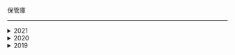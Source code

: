 保管庫
___
<details>
<summary>2021</summary>
<pre>
<code>
<details>
<summary>1月2021</summary>
<pre>
<code>
<br>01/03/2020/ 以前現在更新分完了。
</code>
</pre>
</details>
</code>
</pre>
</details>
<details>
<summary>2020</summary>
<pre>
<code>
<details>
<summary>12月2020</summary>
<pre>
<code>
<br>12/20/2020/「基本」「コンポーネント」「ヘッドレスサーバー」内情報編集。以前現在更新分完了。
<br>12/22/2020/「基本」「アバター」「TIPS」書き直し。以前現在更新分完了。
<br>12/25/2020/Melnusのリポジトリから「LogiX.E.I.」に移設。パスなど変換。ファイルブラウザ、Dev関連他更新。以前現在更新分完了。
<br>12/31/2020/リポジトリの作り直し、LogiX関連の情報をTechbookに移動。日本語Wikiの改新に準じてWikiの再編集。
</code>
</pre>
</details>
<details>
<summary>11月2020</summary>
<pre>
<code>
<br>11/05/2020/「ワールド(音響・配信関連)」内情報編集。以前現在更新分完了。
<br>11/22/2020/「アバター」内情報編集。以前現在更新分完了。
<br>11/25/2020/「基本」内情報編集。「Patreon(ヘッドレスクライアント)」追加。以前現在更新分完了。
</code>
</pre>
</details>
<details>
<summary>10月2020</summary>
<pre>
<code>
<br>10/12/2020/「ノード」「アバター」「UIX」「コンポーネント」内情報編集。以前現在更新分完了
<br>10/17/2020/「基本」「コンポーネント」「サイドバー」「ホーム」内情報編集。「情報保管庫」追加。以前現在更新分完了
</code>
</pre>
</details>
<details>
<summary>09月2020</summary>
<pre>
<code>
<br>09/16/2020/「基本」「用語集」「ホーム」内情報編集。NeosVR多言語対応。以前現在更新分完了
<br>09/18/2020/「基本」「ノード(?.??,Operator)」内情報編集。以前現在更新分完了
</code>
</pre>
</details>
<details>
<summary>08月2020</summary>
<pre>
<code>
<br>08/08/2020/「基本」「サイドバー」「アバター」「LogiXTip」内情報編集。「TIPS」ページ追加。以前現在更新分完了
<br>08/25/2020/ 「基本」「１－６、９」「ノード（Operators）」「初心者用アバターガイド」「サイドバー」「メンバー追加」「用語集」「Tips」など以前現在更新分完了
</code>
</pre>
</details>
<details>
<summary>07月2020</summary>
<pre>
<code>
<br>07/05/2020/「基本」「用語集」「アバター」「ノード」「UIX」内情報編集。以前現在更新分完了
<br>07/09/2020/「トップページ」、「基本」、「経済」、「アバター」、「UIX」内情報編集。以前現在更新分完了
<br>07/15/2020/「トップページ」、「基本」、「アバター」、「SNS等」サイドバー内情報編集。以前現在更新分完了
<br>07/25/2020/「トップページ」、「基本」、「ワールド」、公開ワールドリンク集追加、DevTooltip関連記事追加。以前現在更新分完了
</code>
</pre>
</details>
<details>
<summary>06月2020</summary>
<pre>
<code>
<br>06/08/2020/「トップページ」内情報編集。NeosVRJPホームページのURL追加。以前現在更新分完了
<br>06/22/2020/目次追加。「ワールド」に音響関連追加。Privacy Policyに注釈追加、用語集の編集。以前現在更新分完了
<br>06/23/2020/「基本」内情報編集。設定欄に説明追加。メンバー欄編集。以前現在更新分完了
<br>06/24/2020/「基本」内情報編集。JPToolについて説明追加。ハード・ソフトページ追加。等々...以前現在更新分完了
<br>06/28/2020/「基本」「ToolTip」内情報編集。UIXページ追加。以前現在更新分完了
</code>
</pre>
</details>
<details>
<summary>05月2020</summary>
<pre>
<code>
<br>05/09/2020/「アバター」内情報編集。以前現在更新分完了
<br>05/18/2020/「ノード」内情報編集。以前現在更新分完了
<br>05/24/2020/「基本」内情報編集。目次の細分化。以前現在更新分完了
<br>05/30/2020/「基本」内情報編集。プライバシーポリシー非公式日本語訳追加。以前現在更新分完了
</code>
</pre>
</details>
<details>
<summary>04月2020</summary>
<pre>
<code>
<br>04/14/2020/ツールチップショートカット追加。0-8の情報編集。以前現在更新分完了
</code>
</pre>
</details>
<details>
<summary>03月2020</summary>
<pre>
<code>
<br>03/04/2020/「基本」内情報編集、用語集(Grossary)追加。以前現在更新分完了
<br>03/06/2020/ノード一覧の追加・リスト化。以前現在更新分完了
<br>03/09/2020/利用について追加。以前現在更新分完了
<br>03/10/2020/以前現在更新分完了
</code>
</pre>
</details>
<details>
<summary>02月2020</summary>
<pre>
<code>
<br>02/10/2020/型一覧追加。2月10日以前現在更新分完了
<br>02/19/2020/LogiX,ガイド関連編集。2月19日以前現在更新分完了
</code>
</pre>
</details>
<details>
<summary>01月2020</summary>
<pre>
<code>
<br>01/03/2020/ノード欄String 1/3現在更新分完了
<br>01/23/2020/WikiBackup全体の編集更新完了
</code>
</pre>
</details>

</code>
</pre>
</details>

<details>
<summary>2019</summary>
<pre>
<code>


<details>
<summary>12月2019</summary>
<pre>
<code>
<br>12/17/2019/日本語Wiki作成
<br>12/23/2019/バックアップ(https://github.com/LogiX-Educational-Institute/NeosVR-JPN_Wiki/)作成
<br>12/29/2019/バックアップ、ノード欄の12/29現在分更新完了
</code>
</pre>
</details>

</code>
</pre>
</details>
